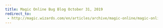 ```yaml
---
title: Magic Online Bug Blog October 31, 2019
redirect_to:
 - http://magic.wizards.com/en/articles/archive/magic-online/magic-online-bug-blog-october-31-2019
---
```


